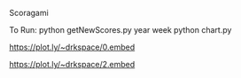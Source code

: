 Scoragami

To Run: python getNewScores.py year week
	python chart.py

https://plot.ly/~drkspace/0.embed

https://plot.ly/~drkspace/2.embed
